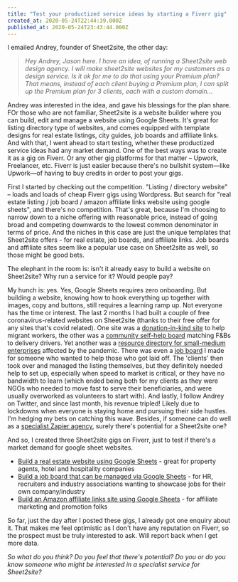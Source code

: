```yaml
---
title: "Test your productized service ideas by starting a Fiverr gig"
created_at: 2020-05-24T22:44:39.000Z
published_at: 2020-05-24T23:43:44.000Z
---
```

I emailed Andrey, founder of Sheet2site, the other day: 

  

> _Hey Andrey, Jason here. I have an idea, of running a Sheet2site web design agency. I will make sheet2site websites for my customers as a design service. Is it ok for me to do that using your Premium plan? That means, instead of each client buying a Premium plan, I can split up the Premium plan for 3 clients, each with a custom domain._..

  

Andrey was interested in the idea, and gave his blessings for the plan share. FOr those who are not familiar, Sheet2site is a website builder where you can build, edit and manage a website using Google Sheets. It's great for listing directory type of websites, and comes equipped with template designs for real estate listings, city guides, job boards and affiliate links. And with that, I went ahead to start testing, whether these productized service ideas had any market demand. One of the best ways was to create it as a gig on Fiverr. Or any other gig platforms for that matter – Upwork, Freelancer, etc. Fiverr is just easier because there's no bullshit system—like Upwork—of having to buy credits in order to post your gigs.

  

First I started by checking out the competition. "Listing / directory website" – loads and loads of cheap Fiverr gigs using Wordpress. But search for "real estate listing / job board / amazon affiliate links website using google sheets", and there's no competition. That's great, because I'm choosing to narrow down to a niche offering with reasonable price, instead of going broad and competing downwards to the lowest common denominator in terms of price. And the niches in this case are just the unique templates that Sheet2site offers - for real estate, job boards, and affiliate links. Job boards and affiliate sites seem like a popular use case on Sheet2site as well, so those might be good bets.

  

The elephant in the room is: isn't it already easy to build a website on Sheet2site? Why run a service for it? Would people pay? 

  

My hunch is: yes. Yes, Google Sheets requires zero onboarding. But building a website, knowing how to hook everything up together with images, copy and buttons, still requires a learning ramp up. Not everyone has the time or interest. The last 2 months I had built a couple of free coronavirus-related websites on Sheet2site (thanks to their free offer for any sites that's covid related). One site was a [donation-in-kind site](https://sheet2site.com/s/majulahbelanja/) to help migrant workers, the other was a [community self-help board](https://sheet2site.com/s/dabaodash/) matching F&Bs to delivery drivers. Yet another was a [resource directory for small-medium enterprises](https://sheet2site.com/s/toolsforcovid19/) affected by the pandemic. There was even a [job board](https://sheet2site.com/api/v3/index.php?key=1T-qbP2pDZEu-cYQzbbdGapzOqRsE31oF0AgGJIu09Ro) I made for someone who wanted to help those who got laid off. The 'clients' then took over and managed the listing themselves, but they definitely needed help to set up, especially when speed to market is critical, or they have no bandwidth to learn (which ended being both for my clients as they were NGOs who needed to move fast to serve their beneficiaries, and were usually overworked as volunteers to start with). And lastly, I follow Andrey on Twitter, and since last month, his revenue tripled! Likely due to lockdowns when everyone is staying home and pursuing their side hustles. I'm hedging my bets on catching this wave. Besides, if someone can do well as a [specialist Zapier agency](https://www.starterstory.com/zapier-agency), surely there's potential for a Sheet2site one?

  

And so, I created three Sheet2site gigs on Fiverr, just to test if there's a market demand for google sheet websites.

  

*   [Build a real estate website using Google Sheets](https://www.fiverr.com/sweetjamsites/build-a-real-esatate-website-using-google-sheets) - great for property agents, hotel and hospitality companies
*   [Build a job board that can be managed via Google Sheets](https://www.fiverr.com/sweetjamsites/build-a-job-board-that-you-can-manage-via-google-sheets) - for HR, recruiters and industry associations wanting to showcase jobs for their own company/industry
*   [Build an Amazon affiliate links site using Google Sheets](https://www.fiverr.com/sweetjamsites/create-an-amazon-affiliate-links-site-that-you-can-edit-using-google-sheets) - for affiliate marketing and promotion folks

  

So far, just the day after I posted these gigs, I already got one enquiry about it. That makes me feel optimistic as I don't have any reputation on Fiverr, so the prospect must be truly interested to ask. Will report back when I get more data. 

  

_So what do you think? Do you feel that there's potential? Do you or do you know someone who might be interested in a specialist service for Sheet2site?_

